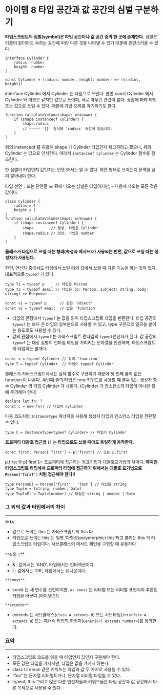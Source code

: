 # 아이템 8 타입 공간과 값 공간의 심벌 구분하기

**타입스크립트의 심벌(symbol)은 타입 공간이나 값 공간 중의 한 곳에 존재한다.**
심벌은 이름이 같더라도 속하는 공간에 따라 다른 것을 나타낼 수 있기 때문에 혼란스러울 수 있다.

```tsx
interface Cylinder {
	radius: number
	height: number
}

const Cylinder = (radius: number, height: number) => ({radius, height})
```

interface Cylinder 에서 Cylinder 는 타입으로 쓰인다.
반면 const Cylinder 에서 Cylinder 와 이름은 같지만 값으로 쓰이며, 서로 아무런 관련이 없다.
상황에 따라 타입 또는 값으로 쓰일 수 있다. 때문에 가끔 오류를 야기하기도 한다.

```tsx
function calculateVolume(shape: unknown) {
	if (shape instanceof Cylinder) {
		shape.radius
		// ~~~~~ '{}' 형식에 'radius' 속성이 없습니다.
	}
}
```

위의 instanceof 를 이용해 shape 가 Cylinder 타입인지 체크하려고 했으나, 위의 Cylinder 는 값으로 인식한다.
따라서 `instanceof Cylinder` 는 Cylinder 함수를 참조한다.

한 심벌이 타입인지 값인지는 언뜻 봐서는 알 수 없다.
어떤 형태로 쓰이는지 문맥을 살펴 알아내야 한다.

타입 선언 `:` 또는 단언문 `as` 뒤에 나오는 심벌은 타입이지만, `=` 다음에 나오는 모든 것은 값이다.

```tsx
class Cylinder {
	radius = 1
	height = 1
}
function calculateVolume(shape: unknown) {
	if (shape instanceof Cylinder) {
		shape        // 정상, 타입은 Cylinder
		shape.radius // 정상, 타입은 number
	}
}
```

**클래스가 타입으로 쓰일 때는 형태(속성과 메서드)가 사용되는 반면, 값으로 쓰일 때는 생성자가 사용된다.**

한편, 연산자 중에서도 타입에서 쓰일 떄와 값에서 쓰일 때 다른 기능을 하는 것이 있다. 대표적으로 `typeof` 가 있다.

```tsx
type T1 = typeof p     // 타입은 Person 
type T2 = typeof email // 타입은 (p: Person, subject: string, body: string) => Response

const v1 = typeof p      // 값은 'object'
const v2 = typeof email  // 값은 'function'
```

- 타입의 관점에서 `typeof` 는 값을 읽어 타입스크립트 타입을 반환한다.
타입 공간의 `typeof` 는 보다 큰 타입의 일부분으로 사용할 수 있고, type 구문으로 일므을 붙이는 용도로도 사용할 수 있다.
- 값의 관점에서 `typeof` 는 자바스크립트 런타임의 `typeof`연산자가 된다.
값 공간의 `typeof` 는 대상 심벌의 런타임 타입을 가리키는 문자열을 반환하며, 타입스크립트의 타입과는 별개다.

```tsx
const v = typeof Cylinder // 값이 'function' 
type T = typeof Cylinder  // 타입이 typeof Cylinder
```

클래스가 자바스크립트에서는 실제 함수로 구현되기 때문에 첫 번째 줄의 값은 function 이 나온다.
두번째 줄의 타입은 new 키워드를 사용할 떄 볼수 있는 생성자 함수 Cylinder 의 타입 Cylinder 가 나온다.
(Cylinder 가 인스턴스의 타입이 아니란 점에 주의해야 한다)

```tsx
declare let fn: T
const c = new fn() // 타입이 Cylinder
```

다음 코드처럼 `InstanceType` 제너릭을 사용해 생성자 타입과 인스턴스 타입을 전환할 수 있다.

```tsx
type C = InstanceType<typeof Cylinder> // 타입이 Cylinder
```

**프로퍼티 대괄호 접근법 `[]` 는 타입으로도 쓰일 때에도 동일하게 동작한다.**

```tsx
const first: Person['first'] = p['first'] // 또는 p.first
```

p.first 와 p[’first’]는 프로퍼티에 접근하는 점표기법과 대괄호표기법의 차이다.
**하지만 타입스크립트 타입에서 프로퍼티 타입에 접근하기 위해서는 대괄호 표기법으로 `Person['first']` 처럼 접근해야 한다!!**

```tsx
type PersonEl = Person['first' | 'last'] // 타입은 string
type Tuple = [string, number, Date]
type TupleEl = Tuple[number] // 타입은 string | number | Date
```

### 그 외의 값과 타입에서의 차이

---

**`this`**

- 값으로 쓰이는 this 는 자바스크립트의 this 다.
- 타입으로 쓰이는 this 는 일명 ‘다형성(polymorphic) this’라고 불리는 this 의 타입스크립트 타입이다.
서브클래스의 메서드 체인을 구현할 때 유용하다

`**&` 와 `|`**

- & : 값에서는 ‘AND’, 타입에서는 인터섹션이다.
- | : 값에서는 ‘OR’, 타입에서는 유니온이다.

`**const**`

- const 는 새 변수를 선언하지만, `as const` 는 리터럴 또는 리터럴 표현식의 추론된 타입을 바꾼다.(아이템 21)

`**extends**`

- extends 는 서브클래스(`class A extends B`) 또는 서브타입(`interface A extends B`) 또는 제너릭 타입의 한정자(`Generic<T extends number>`)를 정의한다.

### 요약

---

- 타입스크립트 코드를 읽을 때 타입인지 값인지 구분해야 한다.
- 모든 값은 타입을 가지지만, 타입은 값을 가지지 않는다.
- class 나 enum 같은 키워드는 타입과 값 두 가지로 사용될 수 있다.
- “foo” 는 문자열 리터럴이거나, 문자열 리터럴 타입일 수 있다.
- typeof, this 그리고 많은 다른 연산자들과 키워드들은 타입 공간과 값 공간에서 다른 목적으로 사용될 수 있다.